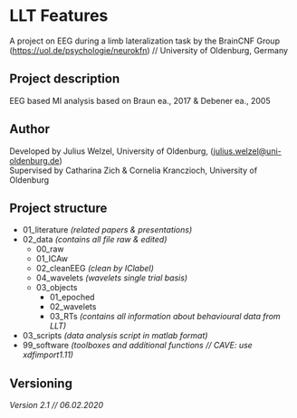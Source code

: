 # LLT Features
A project on EEG during a limb lateralization task by the BrainCNF Group (https://uol.de/psychologie/neurokfn)  // University of Oldenburg, Germany
## Project description
EEG based MI analysis based on Braun ea., 2017 & Debener ea., 2005

## Author
Developed by Julius Welzel, University of Oldenburg, (julius.welzel@uni-oldenburg.de) <br>
Supervised by Catharina Zich & Cornelia Kranczioch, University of Oldenburg

## Project structure
* 01_literature <i> (related papers & presentations)</i>
* 02_data <i> (contains all file raw & edited) </i>
  * 00_raw
  * 01_ICAw
  * 02_cleanEEG *(clean by IClabel)*
  * 04_wavelets *(wavelets single trial basis)*
  * 03_objects
    * 01_epoched
    * 02_wavelets
    * 03_RTs <i> (contains all information about behavioural data from LLT)</i>
* 03_scripts <i> (data analysis script in matlab format)</i>
* 99_software <i> (toolboxes and additional functions // CAVE: use xdfimport1.11)</i>

## Versioning
<i>Version 2.1 // 06.02.2020</i>
